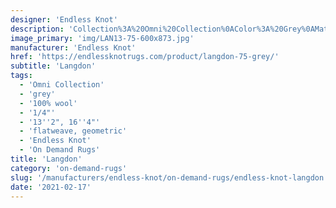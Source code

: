 ```yaml
---
designer: 'Endless Knot'
description: 'Collection%3A%20Omni%20Collection%0AColor%3A%20Grey%0AMaterial%3A%20100%25%20WoolPile%3A%201/4%22Width%3A%2013%272%22%2C%2016%274%22Style%3A%20Flatweave%2C%20Geometric'
image_primary: 'img/LAN13-75-600x873.jpg'
manufacturer: 'Endless Knot'
href: 'https://endlessknotrugs.com/product/langdon-75-grey/'
subtitle: 'Langdon'
tags:
  - 'Omni Collection'
  - 'grey'
  - '100% wool'
  - '1/4"'
  - '13''2", 16''4"'
  - 'flatweave, geometric'
  - 'Endless Knot'
  - 'On Demand Rugs'
title: 'Langdon'
category: 'on-demand-rugs'
slug: '/manufacturers/endless-knot/on-demand-rugs/endless-knot-langdon'
date: '2021-02-17'
---
```

